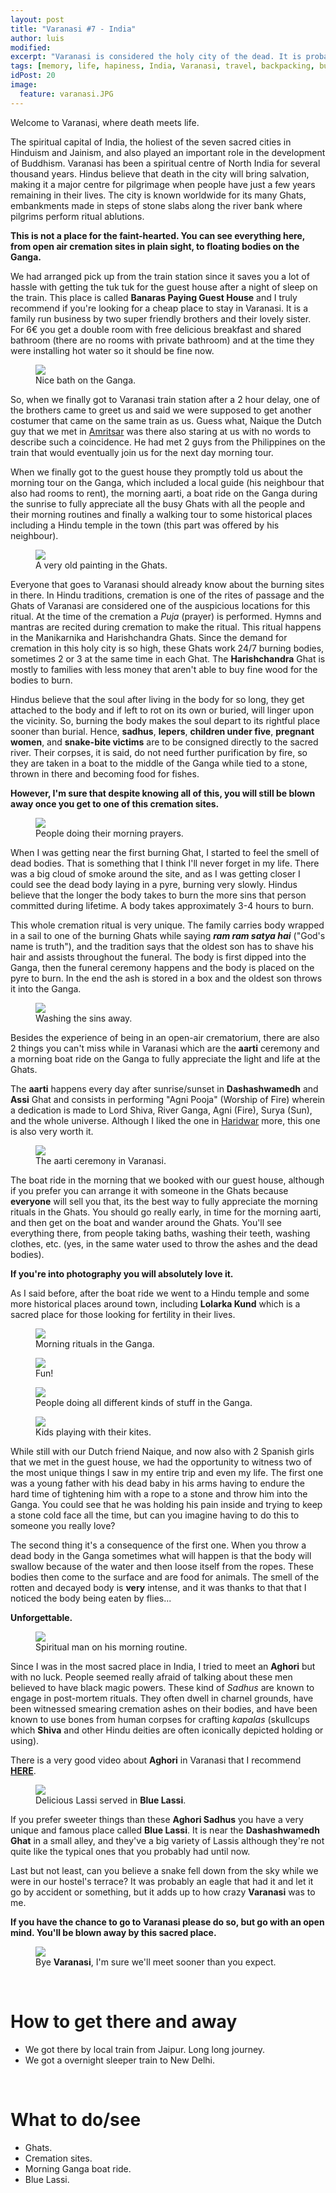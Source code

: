 ```yaml
---
layout: post
title: "Varanasi #7 - India"
author: luis
modified:
excerpt: "Varanasi is considered the holy city of the dead. It is probably the most authentic and fascinating place I've ever been in my entire life. Everything is just surreal."
tags: [memory, life, hapiness, India, Varanasi, travel, backpacking, budget, asia]
idPost: 20
image:
  feature: varanasi.JPG
---
```


Welcome to Varanasi, where death meets life.

The spiritual capital of India, the holiest of the seven sacred cities in Hinduism and Jainism, and also played an important role in the development of Buddhism. Varanasi has been a spiritual centre of North India for several thousand years. Hindus believe that death in the city will bring salvation, making it a major centre for pilgrimage when people have just a few years remaining in their lives. The city is known worldwide for its many Ghats, embankments made in steps of stone slabs along the river bank where pilgrims perform ritual ablutions.

<b><highlight><middle>This is not a place for the faint-hearted. You can see everything here, from open air cremation sites in plain sight, to floating bodies on the Ganga.</middle></highlight></b>

We had arranged pick up from the train station since it saves you a lot of hassle with getting the tuk tuk for the guest house after a night of sleep on the train. This place is called <b>Banaras Paying Guest House</b> and I truly recommend if you're looking for a cheap place to stay in Varanasi. It is a family run business by two super friendly brothers and their lovely sister. For 6€ you get a double room with free delicious breakfast and shared bathroom (there are no rooms with private bathroom) and at the time they were installing hot water so it should be fine now.


<figure>
	<a href="../images/india/Varanasi/varanasi2.JPG"><img src="../images/india/Varanasi/varanasi2.JPG"></a>
	<figcaption>Nice bath on the Ganga.</figcaption>
</figure>


So, when we finally got to Varanasi train station after a 2 hour delay, one of the brothers came to greet us and said we were supposed to get another costumer that came on the same train as us. Guess what, Naique the Dutch guy that we met in <a href="{{site.url}}/Amritsar" target="_blank">Amritsar</a> was there also staring at us with no words to describe such a coincidence. He had met 2 guys from the Philippines on the train that would eventually join us for the next day morning tour.

When we finally got to the guest house they promptly told us about the morning tour on the Ganga, which included a local guide (his neighbour that also had rooms to rent), the morning aarti, a boat ride on the Ganga during the sunrise to fully appreciate all the busy Ghats with all the people and their morning routines and finally a walking tour to some historical places including a Hindu temple in the town (this part was offered by his neighbour).


<figure>
	<a href="../images/india/Varanasi/varanasi3.JPG"><img src="../images/india/Varanasi/varanasi3.JPG"></a>
	<figcaption>A very old painting in the Ghats.</figcaption>
</figure>


Everyone that goes to Varanasi should already know about the burning sites in there. In Hindu traditions, cremation is one of the rites of passage and the Ghats of Varanasi are considered one of the auspicious locations for this ritual. At the time of the cremation a <i>Puja</i> (prayer) is performed.
Hymns and mantras are recited during cremation to make the ritual. This ritual happens in the Manikarnika and Harishchandra Ghats.
Since the demand for cremation in this holy city is so high, these Ghats work 24/7 burning bodies, sometimes 2 or 3 at the same time in each Ghat. The <b>Harishchandra</b> Ghat is mostly to families with less money that aren't able to buy fine wood for the bodies to burn.

Hindus believe that the soul after living in the body for so long, they get attached to the body and if left to rot on its own or buried, will linger upon the vicinity. So, burning the body makes the soul depart to its rightful place sooner than burial. Hence, <b>sadhus</b>, <b>lepers</b>, <b>children under five</b>, <b>pregnant women</b>, and <b>snake-bite victims</b> are to be consigned directly to the sacred river. Their corpses, it is said, do not need further purification by fire, so they are taken in a boat to the middle of the Ganga while tied to a stone, thrown in there and becoming food for fishes.

<b><highlight><middle>However, I'm sure that despite knowing all of this, you will still be blown away once you get to one of this cremation sites.</middle></highlight></b>

<figure>
	<a href="../images/india/Varanasi/varanasi4.JPG"><img src="../images/india/Varanasi/varanasi4.JPG"></a>
	<figcaption>People doing their morning prayers.</figcaption>
</figure>

When I was getting near the first burning Ghat, I started to feel the smell of dead bodies. 
That is something that I think I'll never forget in my life.
There was a big cloud of smoke around the site, and as I was getting closer I could see the dead body laying in a pyre, burning very slowly. Hindus believe that the longer the body takes to burn the more sins that person committed during lifetime. A body takes approximately 3-4 hours to burn.

This whole cremation ritual is very unique. The family carries body wrapped in a sail to one of the burning Ghats while saying <i><b>ram ram satya hai</b></i> ("God's name is truth"), and the tradition says that the oldest son has to shave his hair and assists throughout the funeral. The body is first dipped into the Ganga, then the funeral ceremony happens and the body is placed on the pyre to burn. In the end the ash is stored in a box and the oldest son throws it into the Ganga.

<figure>
	<a href="../images/india/Varanasi/varanasi5.JPG"><img src="../images/india/Varanasi/varanasi5.JPG"></a>
	<figcaption>Washing the sins away.</figcaption>
</figure>

Besides the experience of being in an open-air crematorium, there are also 2 things you can't miss while in Varanasi which are the <b>aarti</b> ceremony and a morning boat ride on the Ganga to fully appreciate the light and life at the Ghats.

The <b>aarti</b> happens every day after sunrise/sunset in <b>Dashashwamedh</b> and <b>Assi</b> Ghat and consists in performing "Agni Pooja" (Worship of Fire) wherein a dedication is made to Lord Shiva, River Ganga, Agni (Fire), Surya (Sun), and the whole universe. Although I liked the one in <a href="{{site.url}}/Rishikesh" target="_blank">Haridwar</a> more, this one is also very worth it.

<figure>
	<a href="../images/india/Varanasi/varanasi1.JPG"><img src="../images/india/Varanasi/varanasi1.JPG"></a>
	<figcaption>The aarti ceremony in Varanasi.</figcaption>
</figure>

The boat ride in the morning that we booked with our guest house, although if you prefer you can arrange it with someone in the Ghats because <b>everyone</b> will sell you that, its the best way to fully appreciate the morning rituals in the Ghats. You should go really early, in time for the morning aarti, and then get on the boat and wander around the Ghats. You'll see everything there, from people taking baths, washing their teeth, washing clothes, etc. (yes, in the same water used to throw the ashes and the dead bodies).

<b><highlight><middle>If you're into photography you will absolutely love it.</middle></highlight></b>

As I said before, after the boat ride we went to a Hindu temple and some more historical places around town, including <b>Lolarka Kund</b> which is a sacred place for those looking for fertility in their lives.

<figure>
	<a href="../images/india/Varanasi/varanasi6.JPG"><img src="../images/india/Varanasi/varanasi6.JPG"></a>
	<figcaption>Morning rituals in the Ganga.</figcaption>
</figure>

<figure>
	<a href="../images/india/Varanasi/varanasi8.JPG"><img src="../images/india/Varanasi/varanasi8.JPG"></a>
	<figcaption>Fun!</figcaption>
</figure>

<figure>
	<a href="../images/india/Varanasi/varanasi7.JPG"><img src="../images/india/Varanasi/varanasi7.JPG"></a>
	<figcaption>People doing all different kinds of stuff in the Ganga.</figcaption>
</figure>

<figure>
	<a href="../images/india/Varanasi/varanasi9.JPG"><img src="../images/india/Varanasi/varanasi9.JPG"></a>
	<figcaption>Kids playing with their kites.</figcaption>
</figure>

While still with our Dutch friend Naique, and now also with 2 Spanish girls that we met in the guest house, we had the opportunity to witness two of the most unique things I saw in my entire trip and even my life. The first one was a young father with his dead baby in his arms having to endure the hard time of tightening him with a rope to a stone and throw him into the Ganga. You could see that he was holding his pain inside and trying to keep a stone cold face all the time, but can you imagine having to do this to someone you really love?

The second thing it's a consequence of the first one. When you throw a dead body in the Ganga sometimes what will happen is that the body will swallow because of the water and then loose itself from the ropes. These bodies then come to the surface and are food for animals. The smell of the rotten and decayed body is <b>very</b> intense, and it was thanks to that that I noticed the body being eaten by flies...

<b><highlight><middle>Unforgettable.</middle></highlight></b>

<figure>
	<a href="../images/india/Varanasi/varanasi10.JPG"><img src="../images/india/Varanasi/varanasi10.JPG"></a>
	<figcaption>Spiritual man on his morning routine.</figcaption>
</figure>

Since I was in the most sacred place in India, I tried to meet an <b>Aghori</b> but with no luck. People seemed really afraid of talking about these men believed to have black magic powers. These kind of <i>Sadhus</i>  are known to engage in post-mortem rituals. They often dwell in charnel grounds, have been witnessed smearing cremation ashes on their bodies, and have been known to use bones from human corpses for crafting <i>kapalas</i> (skullcups which <b>Shiva</b> and other Hindu deities are often iconically depicted holding or using).

There is a very good video about <b>Aghori</b> in Varanasi that I recommend <highlight><middle><b><a href="https://www.youtube.com/watch?v=WFzP7l__Qy4" target="_blank">HERE</a></b></middle></highlight>.


<figure>
	<a href="../images/india/Varanasi/varanasi11.JPG"><img src="../images/india/Varanasi/varanasi11.JPG"></a>
	<figcaption>Delicious Lassi served in <b>Blue Lassi</b>.</figcaption>
</figure>

If you prefer sweeter things than these <b>Aghori Sadhus</b> you have a very unique and famous place called <b>Blue Lassi</b>. It is near the <b>Dashashwamedh Ghat</b> in a small alley, and they've a big variety of Lassis although they're not quite like the typical ones that you probably had until now.

Last but not least, can you believe a snake fell down from the sky while we were in our hostel's terrace? It was probably an eagle that had it and let it go by accident or something, but it adds up to how crazy <b>Varanasi</b> was to me.

<b><highlight><middle>If you have the chance to go to Varanasi please do so, but go with an open mind. You'll be blown away by this sacred place.</middle></highlight></b>

<figure>
	<a href="../images/india/Varanasi/varanasi12.JPG"><img src="../images/india/Varanasi/varanasi12.JPG"></a>
	<figcaption>Bye <b>Varanasi</b>, I'm sure we'll meet sooner than you expect.</figcaption>
</figure>

<br>
<h1>How to get there and away</h1>
<ul>
<li>We got there by local train from Jaipur. Long long journey.</li>
<li>We got a overnight sleeper train to New Delhi.</li>
</ul>

<br>
<h1>What to do/see</h1>
<ul>
<li>Ghats.</li>
<li>Cremation sites.</li>
<li>Morning Ganga boat ride.</li>
<li>Blue Lassi.</li>
</ul>